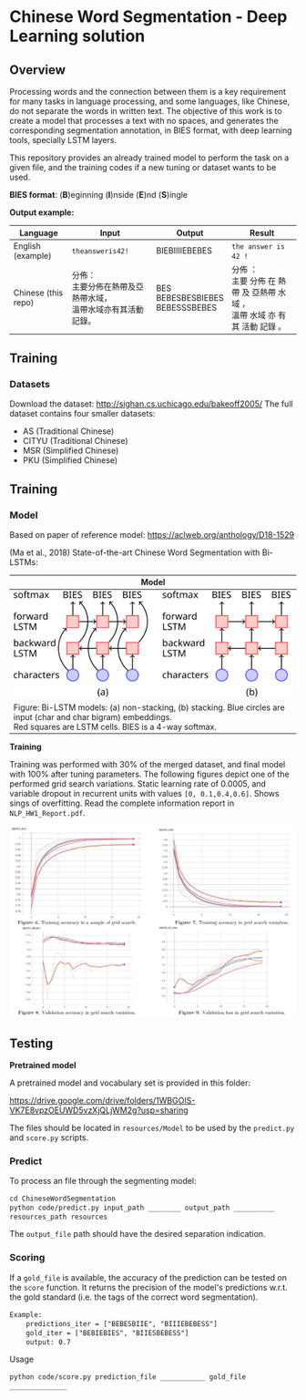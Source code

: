 # Chinese Word Segmentation -  Deep Learning solution

## Overview

Processing words and the connection between them is a key requirement for many tasks in language processing, and some languages, like Chinese, do not separate the words in written text. The objective of this work is to create a model that processes a text with no spaces, and generates the corresponding segmentation annotation, in BIES format, with deep learning tools, specially LSTM layers.

This repository provides an already trained model to perform the task on a given file, and the training codes if a new tuning or dataset wants to be used. 

**BIES format**: (**B**)eginning (**I**)nside (**E**)nd (**S**)ingle

**Output example:**

| Language            | Input                                                        | Output                                  | Result                                                       |
| ------------------- | ------------------------------------------------------------ | --------------------------------------- | ------------------------------------------------------------ |
| English (example)   | `theansweris42!`                                             | BIEBIIIIEBEBES                          | `the answer is 42 !`                                         |
| Chinese (this repo) | 分佈：<br/>主要分佈在熱帶及亞熱帶水域，<br/>溫帶水域亦有其活動記錄。 | BES<br/>BEBESBESBIEBES<br/>BEBESSSBEBES | 分佈 ：<br/>主要 分佈 在 熱帶 及 亞熱帶 水域 ，<br/>溫帶 水域 亦 有 其 活動 記錄 。 |

## Training

### Datasets 

Download the dataset: http://sighan.cs.uchicago.edu/bakeoff2005/
The full dataset contains four smaller datasets:

* AS (Traditional Chinese)
* CITYU (Traditional Chinese)
* MSR (Simplified Chinese)
* PKU (Simplified Chinese)

## Training

### Model

Based on paper of reference model: https://aclweb.org/anthology/D18-1529

(Ma et al., 2018) State-of-the-art Chinese Word Segmentation with Bi-LSTMs:

| Model                                                        |
| ------------------------------------------------------------ |
| <img src="media/model.svg" alt="model" style="zoom: 250%;" /> |
| Figure: Bi-LSTM models: (a) non-stacking, (b) stacking. Blue circles are input (char and char bigram) embeddings. <br />Red squares are LSTM cells. BIES is a 4-way softmax. |

**Training**

Training was performed with 30% of the merged dataset, and final model with 100% after tuning parameters. The following figures depict one of the performed grid search variations. Static learning rate of 0.0005, and variable dropout in recurrent units with values `[0, 0.1,0.4,0.6]`. Shows sings of overfitting. Read the complete information report in `NLP_HW1_Report.pdf`.

![image-20210110164259523](media/image-trainings.png)

## Testing

**Pretrained model**


A pretrained model and vocabulary set is provided in this folder:

https://drive.google.com/drive/folders/1WBGOIS-VK7E8vpzOEUWD5vzXjQLjWM2g?usp=sharing

The files should be located in `resources/Model` to be used by the `predict.py` and `score.py` scripts.

### Predict

To process an file through the segmenting model:

```
cd ChineseWordSegmentation
python code/predict.py input_path ________ output_path __________ resources_path resources
```

The `output_file` path should have the desired separation indication. 

### Scoring

If a `gold_file` is available, the accuracy of the prediction can be tested on the `score` function. It returns the precision of the model's predictions w.r.t. the gold standard (i.e. the tags of the correct word segmentation).

```
Example:
    predictions_iter = ["BEBESBIIE", "BIIIEBEBESS"]
    gold_iter = ["BEBIEBIES", "BIIESBEBESS"]
    output: 0.7
```

Usage

````
python code/score.py prediction_file ___________ gold_file ______________
````

